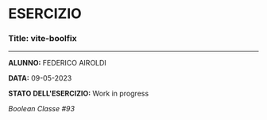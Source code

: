 # ESERCIZIO

### Title: vite-boolfix
---
**ALUNNO:** FEDERICO AIROLDI

**DATA:** 09-05-2023

**STATO DELL'ESERCIZIO:** Work in progress

_Boolean Classe #93_